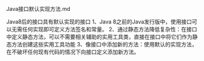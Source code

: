 Java接口默认实现方法.md




Java8后的接口具有默认实现的接口
1、Java 8之前的Java发行版中，使用接口可以无需任何实现即可定义方法签名和常量。
2、通过静态方法降低复杂性：在接口中定义静态方法，可以不需要相关辅助的实用工具类，直接在接口中将它们作为静态方法创建这些实用工具功能
3、像接口中添加新的方法：使用默认的实现方法，在不破坏任何现有代码的情况下向接口定义添加新方法。










